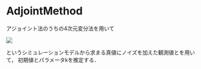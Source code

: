 # AdjointMethod

アジョイント法のうちの4次元変分法を用いて

<img src="https://latex.codecogs.com/png.latex?\LARGE&space;\cfrac{d&space;x}{d&space;t}&space;=&space;-kx^2"/>

というシミュレーションモデルから求まる真値にノイズを加えた観測値とを用いて，
初期値とパラメータkを推定する．
